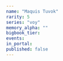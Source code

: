 ```yaml
---
name: "Maquis Tuvok"
rarity: 5
series: "voy"
memory_alpha: ""
bigbook_tier:
events:
in_portal:
published: false
---
```

